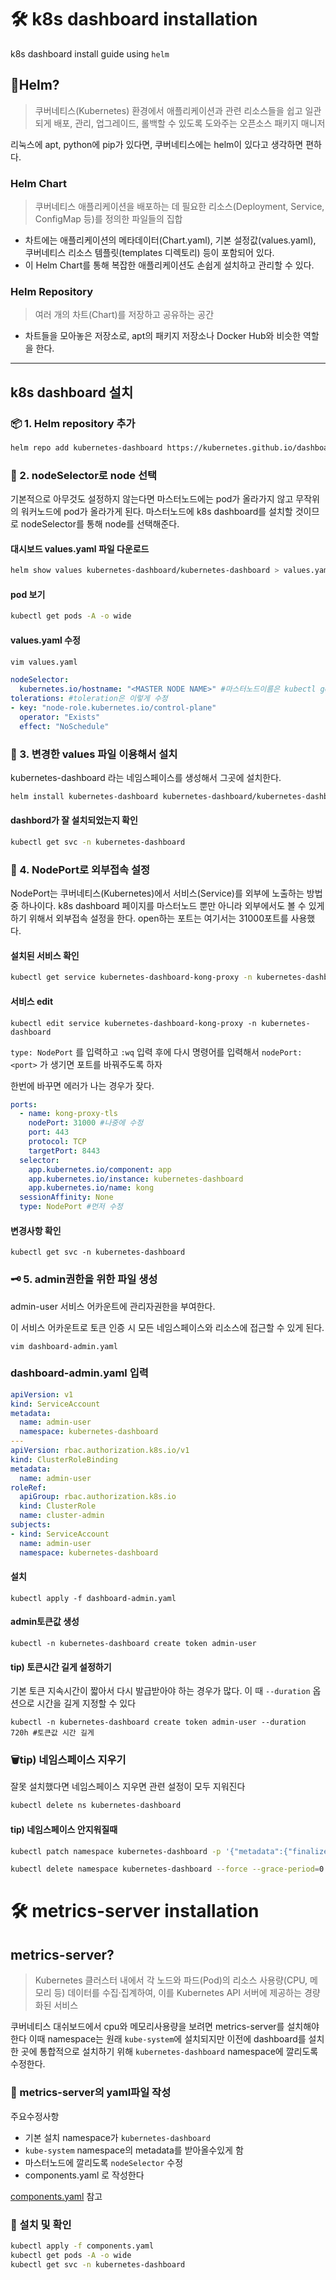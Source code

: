 # 🛠 k8s dashboard installation
k8s dashboard install guide using `helm`

## 📎Helm?
> 쿠버네티스(Kubernetes) 환경에서 애플리케이션과 관련 리소스들을 쉽고 일관되게 배포, 관리, 업그레이드, 롤백할 수 있도록 도와주는 오픈소스 패키지 매니저

리눅스에 apt, python에 pip가 있다면, 쿠버네티스에는 helm이 있다고 생각하면 편하다.

### Helm Chart
> 쿠버네티스 애플리케이션을 배포하는 데 필요한 리소스(Deployment, Service, ConfigMap 등)를 정의한 파일들의 집합
- 차트에는 애플리케이션의 메타데이터(Chart.yaml), 기본 설정값(values.yaml), 쿠버네티스 리소스 템플릿(templates 디렉토리) 등이 포함되어 있다.
- 이 Helm Chart를 통해 복잡한 애플리케이션도 손쉽게 설치하고 관리할 수 있다.

### Helm Repository
> 여러 개의 차트(Chart)를 저장하고 공유하는 공간
- 차트들을 모아놓은 저장소로, apt의 패키지 저장소나 Docker Hub와 비슷한 역할을 한다.
  
---

## k8s dashboard 설치

### 📦 1. Helm repository 추가

```bash
helm repo add kubernetes-dashboard https://kubernetes.github.io/dashboard/
```

### 🫵 2. nodeSelector로 node 선택
기본적으로 아무것도 설정하지 않는다면 마스터노드에는 pod가 올라가지 않고 무작위의 워커노드에 pod가 올라가게 된다.
마스터노드에 k8s dashboard를 설치할 것이므로 nodeSelector를 통해 node를 선택해준다.

#### 대시보드 values.yaml 파일 다운로드

```bash
helm show values kubernetes-dashboard/kubernetes-dashboard > values.yaml
```

#### pod 보기
```bash
kubectl get pods -A -o wide
```

#### values.yaml 수정
```bash
vim values.yaml
```

```yaml
nodeSelector:
  kubernetes.io/hostname: "<MASTER NODE NAME>" #마스터노드이름은 kubectl get nodes -o wide의 NAME영역
tolerations: #toleration은 이렇게 수정
- key: "node-role.kubernetes.io/control-plane"
  operator: "Exists"
  effect: "NoSchedule"
```

### 🔨 3. 변경한 values 파일 이용해서 설치
kubernetes-dashboard 라는 네임스페이스를 생성해서 그곳에 설치한다.

```bash
helm install kubernetes-dashboard kubernetes-dashboard/kubernetes-dashboard -f values.yaml --version 7.5.0 --namespace kubernetes-dashboard --create-namespace
```

#### dashbord가 잘 설치되었는지 확인
```bash
kubectl get svc -n kubernetes-dashboard
```

### 🔗 4. NodePort로 외부접속 설정
NodePort는 쿠버네티스(Kubernetes)에서 서비스(Service)를 외부에 노출하는 방법 중 하나이다.
k8s dashboard 페이지를 마스터노드 뿐만 아니라 외부에서도 볼 수 있게 하기 위해서 외부접속 설정을 한다.
open하는 포트는 여기서는 31000포트를 사용했다.

#### 설치된 서비스 확인
```bash
kubectl get service kubernetes-dashboard-kong-proxy -n kubernetes-dashboard
```

#### 서비스 edit
```
kubectl edit service kubernetes-dashboard-kong-proxy -n kubernetes-dashboard
```

`type: NodePort` 를 입력하고 `:wq` 입력 후에 다시 명령어를 입력해서 `nodePort: <port>` 가 생기면 포트를 바꿔주도록 하자

한번에 바꾸면 에러가 나는 경우가 잦다.

```yaml
ports:
  - name: kong-proxy-tls
    nodePort: 31000 #나중에 수정
    port: 443
    protocol: TCP
    targetPort: 8443
  selector:
    app.kubernetes.io/component: app
    app.kubernetes.io/instance: kubernetes-dashboard
    app.kubernetes.io/name: kong
  sessionAffinity: None
  type: NodePort #먼저 수정
```

#### 변경사항 확인
```
kubectl get svc -n kubernetes-dashboard
```

### 🗝️ 5. admin권한을 위한 파일 생성
admin-user 서비스 어카운트에 관리자권한을 부여한다.

이 서비스 어카운트로 토큰 인증 시 모든 네임스페이스와 리소스에 접근할 수 있게 된다.

```
vim dashboard-admin.yaml
```

### dashboard-admin.yaml 입력

```yaml
apiVersion: v1
kind: ServiceAccount
metadata:
  name: admin-user
  namespace: kubernetes-dashboard
---
apiVersion: rbac.authorization.k8s.io/v1
kind: ClusterRoleBinding
metadata:
  name: admin-user
roleRef:
  apiGroup: rbac.authorization.k8s.io
  kind: ClusterRole
  name: cluster-admin
subjects:
- kind: ServiceAccount
  name: admin-user
  namespace: kubernetes-dashboard
```

#### 설치
```
kubectl apply -f dashboard-admin.yaml
```

#### admin토큰값 생성

```
kubectl -n kubernetes-dashboard create token admin-user
```
#### tip) 토큰시간 길게 설정하기
기본 토큰 지속시간이 짧아서 다시 발급받아야 하는 경우가 많다. 이 때 `--duration` 옵션으로 시간을 길게 지정할 수 있다
```
kubectl -n kubernetes-dashboard create token admin-user --duration 720h #토큰값 시간 길게
```

### 🗑️tip) 네임스페이스 지우기
잘못 설치했다면 네임스페이스 지우면 관련 설정이 모두 지워진다
```bash
kubectl delete ns kubernetes-dashboard
```
#### tip) 네임스페이스 안지워질때 
```bash
kubectl patch namespace kubernetes-dashboard -p '{"metadata":{"finalizers":[]}}' --type=merge
```
```bash
kubectl delete namespace kubernetes-dashboard --force --grace-period=0
```

# 🛠️ metrics-server installation
## metrics-server?
> Kubernetes 클러스터 내에서 각 노드와 파드(Pod)의 리소스 사용량(CPU, 메모리 등) 데이터를 수집·집계하여, 이를 Kubernetes API 서버에 제공하는 경량화된 서비스

쿠버네티스 대쉬보드에서 cpu와 메모리사용량을 보려면 metrics-server를 설치해야한다
이때 namespace는 원래 `kube-system`에 설치되지만 이전에 dashboard를 설치한 곳에 통합적으로 설치하기 위해 `kubernetes-dashboard` namespace에 깔리도록 수정한다.

### 📄 metrics-server의 yaml파일 작성
주요수정사항
- 기본 설치 namespace가 `kubernetes-dashboard`
- `kube-system` namespace의 metadata를 받아올수있게 함
- 마스터노드에 깔리도록 `nodeSelector` 수정
- components.yaml 로 작성한다

[components.yaml](components.yaml) 참고

### 🔨 설치 및 확인
```bash
kubectl apply -f components.yaml
kubectl get pods -A -o wide
kubectl get svc -n kubernetes-dashboard
```


